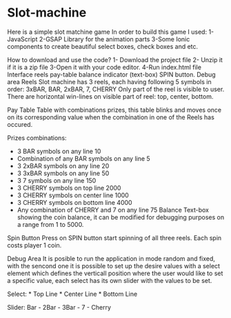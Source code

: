 # Slot-machine
Here is a simple slot matchine game
In order to build this game I used: 
1-JavaScript
2-GSAP Library for the animation parts
3-Some Ionic components to create beautiful select boxes, check boxes and etc.

How to download and use the code?
1- Download the project file
2- Unzip it if it is a zip file
3-Open it with your code editor.
4-Run index.html file
Interface
reels
pay-table
balance indicator (text-box)
SPIN button.
Debug area
Reels
Slot machine has 3 reels, each having following 5 symbols in order: 3xBAR, BAR, 2xBAR, 7, CHERRY Only part of the reel is visible to user. There are horizontal win-lines on visible part of reel: top, center, bottom.

Pay Table
Table with combinations prizes, this table blinks and moves once on its corresponding value when the combination in one of the Reels has occured.

Prizes combinations:

 *  3 BAR symbols on any line 10
 *  Combination of any BAR symbols on any line 5
 *  3 2xBAR symbols on any line 20
 *  3 3xBAR symbols on any line 50
 *  3 7 symbols on any line 150
 *  3 CHERRY symbols on top line 2000
 *  3 CHERRY symbols on center line 1000
 *  3 CHERRY symbols on bottom line 4000
 *  Any combination of CHERRY and 7 on any line 75 
Balance
Text-box showing the coin balance, it can be modified for debugging purposes on a range from 1 to 5000.

Spin Button
Press on SPIN button start spinning of all three reels. Each spin costs player 1 coin.

Debug Area
It is posible to run the application in mode random and fixed, with the sencond one it is possible to set up the desire values with a select element which defines the verticall position where the user would like to set a specific value, each select has its own slider with the values to be set.

Select: * Top Line * Center Line * Bottom Line

Slider: Bar - 2Bar - 3Bar - 7 - Cherry
